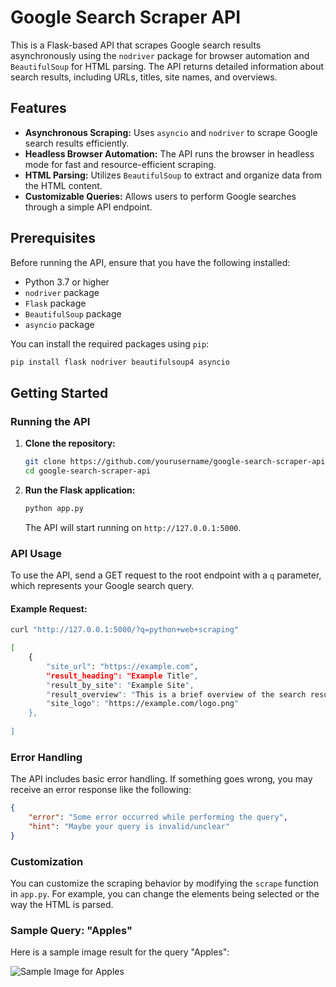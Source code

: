 # Google Search Scraper API

This is a Flask-based API that scrapes Google search results asynchronously using the `nodriver` package for browser automation and `BeautifulSoup` for HTML parsing. The API returns detailed information about search results, including URLs, titles, site names, and overviews.

## Features

- **Asynchronous Scraping:** Uses `asyncio` and `nodriver` to scrape Google search results efficiently.
- **Headless Browser Automation:** The API runs the browser in headless mode for fast and resource-efficient scraping.
- **HTML Parsing:** Utilizes `BeautifulSoup` to extract and organize data from the HTML content.
- **Customizable Queries:** Allows users to perform Google searches through a simple API endpoint.

## Prerequisites

Before running the API, ensure that you have the following installed:

- Python 3.7 or higher
- `nodriver` package
- `Flask` package
- `BeautifulSoup` package
- `asyncio` package

You can install the required packages using `pip`:

```bash
pip install flask nodriver beautifulsoup4 asyncio
```

## Getting Started

### Running the API

1. **Clone the repository:**

    ```bash
    git clone https://github.com/yourusername/google-search-scraper-api.git
    cd google-search-scraper-api
    ```

2. **Run the Flask application:**

    ```bash
    python app.py
    ```

    The API will start running on `http://127.0.0.1:5000`.

### API Usage

To use the API, send a GET request to the root endpoint with a `q` parameter, which represents your Google search query.

#### Example Request:

```bash
curl "http://127.0.0.1:5000/?q=python+web+scraping"

[
    {
        "site_url": "https://example.com",
        "result_heading": "Example Title",
        "result_by_site": "Example Site",
        "result_overview": "This is a brief overview of the search result.",
        "site_logo": "https://example.com/logo.png"
    },
    
]
```
### Error Handling

The API includes basic error handling. If something goes wrong, you may receive an error response like the following:

```json
{
    "error": "Some error occurred while performing the query",
    "hint": "Maybe your query is invalid/unclear"
}
```
### Customization

You can customize the scraping behavior by modifying the `scrape` function in `app.py`. For example, you can change the elements being selected or the way the HTML is parsed.

### Sample Query: "Apples"

Here is a sample image result for the query "Apples":

![Sample Image for Apples]([https://example.com/path-to-your-image.jpg](https://drive.google.com/file/d/1PaV1t-WVoJVLQbgiSdHSj5qIqG0Ik8JM/view?usp=sharing))
